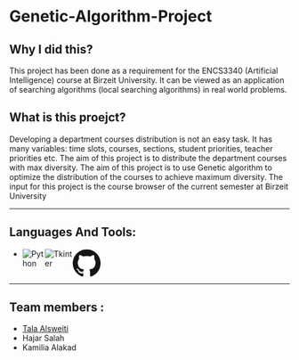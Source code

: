 # Genetic-Algorithm-Project
## Why I did this?
This project has been done as a requirement for the ENCS3340 (Artificial Intelligence) course at Birzeit University. It can be viewed as an application of searching algorithms (local searching algorithms) in real world problems.

## What is this proejct?

Developing a department courses distribution is not an easy task. It has many variables: time slots, courses, sections, student priorities, teacher priorities etc. The aim of this project is to distribute the department courses with max diversity. The aim of this project is to use Genetic algorithm to optimize the distribution of the courses to achieve maximum diversity. The input for this project is the course browser of the current semester at Birzeit University

---
## Languages And Tools:

- <img align="left" alt="Python" width="40px" src="https://www.pngfind.com/pngs/m/62-626208_python-logo-png-transparent-background-python-logo-png.png" /> <img align="left" alt=  "Tkinter" width="50px" src="https://iot4beginners.com/wp-content/uploads/2020/04/65dc5834-de21-4e2e-bd4d-5e0c3c6994dd.jpg" /><img align="left" alt="GitHub" width="50px" src="https://raw.githubusercontent.com/github/explore/78df643247d429f6cc873026c0622819ad797942/topics/github/github.png" />  
<br/>

---
## Team members :
- [Tala Alsweiti](https://github.com/talaalsweiti)
- Hajar Salah
- Kamilia Alakad
